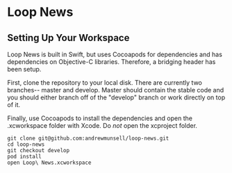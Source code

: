# Loop News

## Setting Up Your Workspace

Loop News is built in Swift, but uses Cocoapods for dependencies and has dependencies on Objective-C libraries. Therefore, a bridging header has been setup.

First, clone the repository to your local disk. There are currently two branches-- master and develop. Master should contain the stable code and you should either branch off of the "develop" branch or work directly on top of it.

Finally, use Cocoapods to install the dependencies and open the .xcworkspace folder with Xcode. Do *not* open the xcproject folder.

```
git clone git@github.com:andrewmunsell/loop-news.git
cd loop-news
git checkout develop
pod install
open Loop\ News.xcworkspace
```
